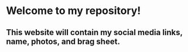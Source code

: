 # **Welcome to my repository!** 

## This website will contain my social media links, name, photos, and brag sheet.










